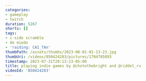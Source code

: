 ```yaml
---
categories:
- gameplay
- twitch
duration: 5267
shorts: []
tags:
- c-side scramble
- de miedo
- 'raiding: CAI_TAn'
thumbPath: /assets/thumbs/2023-08-01-01-13-23.jpg
thumbUri: /videos/850424283/pictures/1704785893
timestamp: 2023-07-31T20:13:23-05:00
title: playing indie games by @chotothebright and @riddel_rx
videoId: '850424283'
---
```

